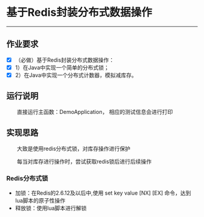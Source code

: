 # 基于Redis封装分布式数据操作
***
## 作业要求
- [x] （必做）基于Redis封装分布式数据操作：
 - [x] 1）在Java中实现一个简单的分布式锁；
 - [x] 2）在Java中实现一个分布式计数器，模拟减库存。
 
## 运行说明
&ensp;&ensp;&ensp;&ensp;直接运行主函数：DemoApplication， 相应的测试信息会进行打印
 
## 实现思路
&ensp;&ensp;&ensp;&ensp;大致是使用redis分布式锁，对库存操作进行保护

&ensp;&ensp;&ensp;&ensp;每当对库存进行操作时，尝试获取redis锁后进行后续操作

### Redis分布式锁
- 加锁：在Redis的2.6.12及以后中,使用 set key value [NX] [EX] 命令，达到lua脚本的原子性操作
- 释放锁：使用lua脚本进行解锁
